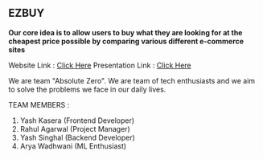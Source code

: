 ## EZBUY

**Our core idea is to allow users  to buy what they are looking for at the cheapest price  possible by comparing various different e-commerce sites**

Website Link : [Click Here](https://yashkasera.github.io/ezbuy.github.io/)
Presentation Link : [Click Here](https://prezi.com/view/HHY6bHpjUp8fRbOcdBbG/)

We are team "Absolute Zero". 
We are team of tech enthusiasts and we aim to solve the problems we face in our daily lives.

TEAM MEMBERS :
1. Yash Kasera (Frontend Developer)
1. Rahul Agarwal (Project Manager)
1. Yash Singhal (Backend Developer)
1. Arya Wadhwani (ML Enthusiast)
